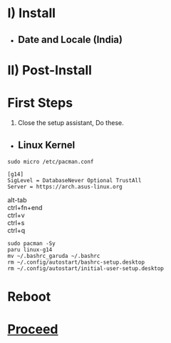 # I) Install

- ## Date and Locale (India)

# II) Post-Install

# First Steps

1. Close the setup assistant, Do these.

- ## Linux Kernel
```
sudo micro /etc/pacman.conf
```
```
[g14]
SigLevel = DatabaseNever Optional TrustAll
Server = https://arch.asus-linux.org
```
alt-tab<br>ctrl+fn+end<br>ctrl+v<br>ctrl+s<br>ctrl+q<br>
```
sudo pacman -Sy
paru linux-g14
mv ~/.bashrc_garuda ~/.bashrc
rm ~/.config/autostart/bashrc-setup.desktop
rm ~/.config/autostart/initial-user-setup.desktop
```

# Reboot

# [Proceed](https://github.com/hookstdev/OmniGuides/blob/omni/Software/Linux.md)
